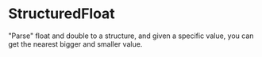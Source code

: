 StructuredFloat
===============

"Parse" float and double to a structure, and given a specific value, you can get the nearest bigger and smaller value.
